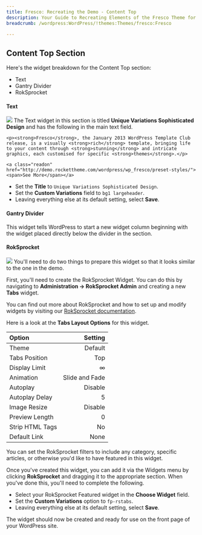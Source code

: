 ```yaml
---
title: Fresco: Recreating the Demo - Content Top
description: Your Guide to Recreating Elements of the Fresco Theme for WordPress
breadcrumb: /wordpress:WordPress/!themes:Themes/fresco:Fresco

---
```


Content Top Section
-----
Here's the widget breakdown for the Content Top section:

* Text
* Gantry Divider
* RokSprocket

#### Text
![][demo4]
The Text widget in this section is titled **Unique Variations Sophisticated Design** and has the following in the main text field.

~~~
<p><strong>Fresco</strong>, the January 2013 WordPress Template Club release, is a visually <strong>rich</strong> template, bringing life to your content through <strong>stunning</strong> and intricate graphics, each customised for specific <strong>themes</strong>.</p>

<a class="readon" href="http://demo.rockettheme.com/wordpress/wp_fresco/preset-styles/"><span>See More</span></a>
~~~

* Set the **Title** to `Unique Variations Sophisticated Design`.
* Set the **Custom Variations** field to `bg1 largeheader`.
* Leaving everything else at its default setting, select **Save**.

#### Gantry Divider
This widget tells WordPress to start a new widget column beginning with the widget placed directly below the divider in the section.

#### RokSprocket
![][demo5]
You'll need to do two things to prepare this widget so that it looks similar to the one in the demo.

First, you'll need to create the RokSprocket Widget. You can do this by navigating to **Administration -> RokSprocket Admin** and creating a new **Tabs** widget. 

You can find out more about RokSprocket and how to set up and modify widgets by visiting our [RokSprocket documentation][roksprocket].

Here is a look at the **Tabs Layout Options** for this widget.

| Option | Setting |
|:-------|------:|
| Theme | Default |
| Tabs Position | Top |
| Display Limit | ∞ |
| Animation | Slide and Fade |
| Autoplay | Disable |
| Autoplay Delay | 5 |
| Image Resize | Disable |
| Preview Length | 0 |
| Strip HTML Tags | No |
| Default Link | None |

You can set the RokSprocket filters to include any category, specific articles, or otherwise you'd like to have featured in this widget.

Once you've created this widget, you can add it via the Widgets menu by clicking **RokSprocket** and dragging it to the appropriate section. When you've done this, you'll need to complete the following.

* Select your RokSprocket Featured widget in the **Choose Widget** field.
* Set the **Custom Variations** option to `fp-rstabs`.
* Leaving everything else at its default setting, select **Save**.

The widget should now be created and ready for use on the front page of your WordPress site.

[demo4]: assets/demo_4.jpeg
[demo5]: assets/demo_5.jpeg
[roksprocket]: ../../plugins/roksprocket